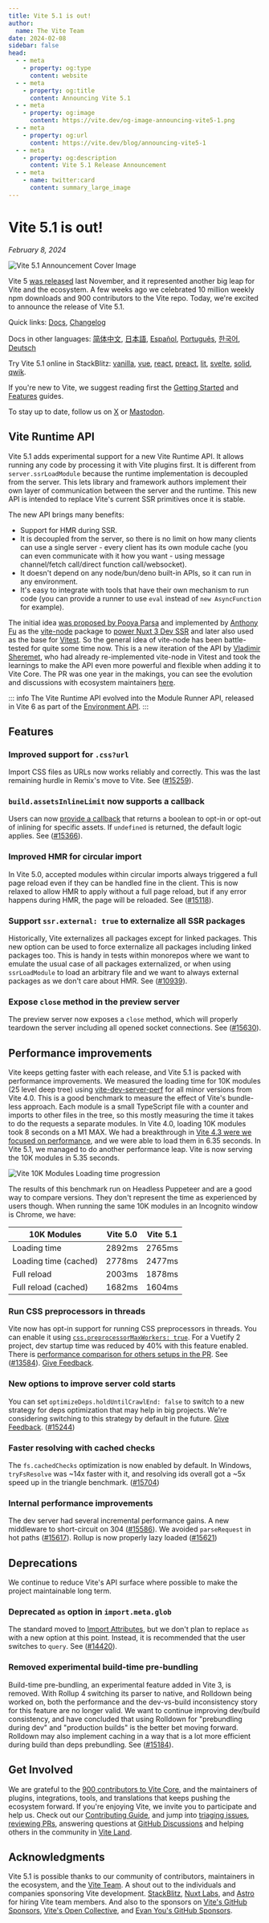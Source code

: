 ```yaml
---
title: Vite 5.1 is out!
author:
  name: The Vite Team
date: 2024-02-08
sidebar: false
head:
  - - meta
    - property: og:type
      content: website
  - - meta
    - property: og:title
      content: Announcing Vite 5.1
  - - meta
    - property: og:image
      content: https://vite.dev/og-image-announcing-vite5-1.png
  - - meta
    - property: og:url
      content: https://vite.dev/blog/announcing-vite5-1
  - - meta
    - property: og:description
      content: Vite 5.1 Release Announcement
  - - meta
    - name: twitter:card
      content: summary_large_image
---
```


# Vite 5.1 is out!

_February 8, 2024_

![Vite 5.1 Announcement Cover Image](/og-image-announcing-vite5-1.png)

Vite 5 [was released](./announcing-vite5.md) last November, and it represented another big leap for Vite and the ecosystem. A few weeks ago we celebrated 10 million weekly npm downloads and 900 contributors to the Vite repo. Today, we're excited to announce the release of Vite 5.1.

Quick links: [Docs](/ru/), [Changelog](https://github.com/vitejs/vite/blob/main/packages/vite/CHANGELOG.md#510-2024-02-08)

Docs in other languages: [简体中文](https://cn.vite.dev/), [日本語](https://ja.vite.dev/), [Español](https://es.vite.dev/), [Português](https://pt.vite.dev/), [한국어](https://ko.vite.dev/), [Deutsch](https://de.vite.dev/)

Try Vite 5.1 online in StackBlitz: [vanilla](https://vite.new/vanilla-ts), [vue](https://vite.new/vue-ts), [react](https://vite.new/react-ts), [preact](https://vite.new/preact-ts), [lit](https://vite.new/lit-ts), [svelte](https://vite.new/svelte-ts), [solid](https://vite.new/solid-ts), [qwik](https://vite.new/qwik-ts).

If you're new to Vite, we suggest reading first the [Getting Started](/ru/guide/) and [Features](/ru/guide/features) guides.

To stay up to date, follow us on [X](https://x.com/vite_js) or [Mastodon](https://webtoo.ls/@vite).

## Vite Runtime API

Vite 5.1 adds experimental support for a new Vite Runtime API. It allows running any code by processing it with Vite plugins first. It is different from `server.ssrLoadModule` because the runtime implementation is decoupled from the server. This lets library and framework authors implement their own layer of communication between the server and the runtime. This new API is intended to replace Vite's current SSR primitives once it is stable.

The new API brings many benefits:

- Support for HMR during SSR.
- It is decoupled from the server, so there is no limit on how many clients can use a single server - every client has its own module cache (you can even communicate with it how you want - using message channel/fetch call/direct function call/websocket).
- It doesn't depend on any node/bun/deno built-in APIs, so it can run in any environment.
- It's easy to integrate with tools that have their own mechanism to run code (you can provide a runner to use `eval` instead of `new AsyncFunction` for example).

The initial idea [was proposed by Pooya Parsa](https://github.com/nuxt/vite/pull/201) and implemented by [Anthony Fu](https://github.com/antfu) as the [vite-node](https://github.com/vitest-dev/vitest/tree/main/packages/vite-node#readme) package to [power Nuxt 3 Dev SSR](https://antfu.me/posts/dev-ssr-on-nuxt) and later also used as the base for [Vitest](https://vitest.dev). So the general idea of vite-node has been battle-tested for quite some time now. This is a new iteration of the API by [Vladimir Sheremet](https://github.com/sheremet-va), who had already re-implemented vite-node in Vitest and took the learnings to make the API even more powerful and flexible when adding it to Vite Core. The PR was one year in the makings, you can see the evolution and discussions with ecosystem maintainers [here](https://github.com/vitejs/vite/issues/12165).

::: info
The Vite Runtime API evolved into the Module Runner API, released in Vite 6 as part of the [Environment API](/ru/guide/api-environment).
:::

## Features

### Improved support for `.css?url`

Import CSS files as URLs now works reliably and correctly. This was the last remaining hurdle in Remix's move to Vite. See ([#15259](https://github.com/vitejs/vite/issues/15259)).

### `build.assetsInlineLimit` now supports a callback

Users can now [provide a callback](/ru/config/build-options.html#build-assetsinlinelimit) that returns a boolean to opt-in or opt-out of inlining for specific assets. If `undefined` is returned, the default logic applies. See ([#15366](https://github.com/vitejs/vite/issues/15366)).

### Improved HMR for circular import

In Vite 5.0, accepted modules within circular imports always triggered a full page reload even if they can be handled fine in the client. This is now relaxed to allow HMR to apply without a full page reload, but if any error happens during HMR, the page will be reloaded. See ([#15118](https://github.com/vitejs/vite/issues/15118)).

### Support `ssr.external: true` to externalize all SSR packages

Historically, Vite externalizes all packages except for linked packages. This new option can be used to force externalize all packages including linked packages too. This is handy in tests within monorepos where we want to emulate the usual case of all packages externalized, or when using `ssrLoadModule` to load an arbitrary file and we want to always external packages as we don't care about HMR. See ([#10939](https://github.com/vitejs/vite/issues/10939)).

### Expose `close` method in the preview server

The preview server now exposes a `close` method, which will properly teardown the server including all opened socket connections. See ([#15630](https://github.com/vitejs/vite/issues/15630)).

## Performance improvements

Vite keeps getting faster with each release, and Vite 5.1 is packed with performance improvements. We measured the loading time for 10K modules (25 level deep tree) using [vite-dev-server-perf](https://github.com/yyx990803/vite-dev-server-perf) for all minor versions from Vite 4.0. This is a good benchmark to measure the effect of Vite's bundle-less approach. Each module is a small TypeScript file with a counter and imports to other files in the tree, so this mostly measuring the time it takes to do the requests a separate modules. In Vite 4.0, loading 10K modules took 8 seconds on a M1 MAX. We had a breakthrough in [Vite 4.3 were we focused on performance](./announcing-vite4-3.md), and we were able to load them in 6.35 seconds. In Vite 5.1, we managed to do another performance leap. Vite is now serving the 10K modules in 5.35 seconds.

![Vite 10K Modules Loading time progression](/vite5-1-10K-modules-loading-time.png)

The results of this benchmark run on Headless Puppeteer and are a good way to compare versions. They don't represent the time as experienced by users though. When running the same 10K modules in an Incognito window is Chrome, we have:

| 10K Modules           | Vite 5.0 | Vite 5.1 |
| --------------------- | :------: | :------: |
| Loading time          |  2892ms  |  2765ms  |
| Loading time (cached) |  2778ms  |  2477ms  |
| Full reload           |  2003ms  |  1878ms  |
| Full reload (cached)  |  1682ms  |  1604ms  |

### Run CSS preprocessors in threads

Vite now has opt-in support for running CSS preprocessors in threads. You can enable it using [`css.preprocessorMaxWorkers: true`](/ru/config/shared-options.html#css-preprocessormaxworkers). For a Vuetify 2 project, dev startup time was reduced by 40% with this feature enabled. There is [performance comparison for others setups in the PR](https://github.com/vitejs/vite/pull/13584#issuecomment-1678827918). See ([#13584](https://github.com/vitejs/vite/issues/13584)). [Give Feedback](https://github.com/vitejs/vite/discussions/15835).

### New options to improve server cold starts

You can set `optimizeDeps.holdUntilCrawlEnd: false` to switch to a new strategy for deps optimization that may help in big projects. We're considering switching to this strategy by default in the future. [Give Feedback](https://github.com/vitejs/vite/discussions/15834). ([#15244](https://github.com/vitejs/vite/issues/15244))

### Faster resolving with cached checks

The `fs.cachedChecks` optimization is now enabled by default. In Windows, `tryFsResolve` was ~14x faster with it, and resolving ids overall got a ~5x speed up in the triangle benchmark. ([#15704](https://github.com/vitejs/vite/issues/15704))

### Internal performance improvements

The dev server had several incremental performance gains. A new middleware to short-circuit on 304 ([#15586](https://github.com/vitejs/vite/issues/15586)). We avoided `parseRequest` in hot paths ([#15617](https://github.com/vitejs/vite/issues/15617)). Rollup is now properly lazy loaded ([#15621](https://github.com/vitejs/vite/issues/15621))

## Deprecations

We continue to reduce Vite's API surface where possible to make the project maintainable long term.

### Deprecated `as` option in `import.meta.glob`

The standard moved to [Import Attributes](https://github.com/tc39/proposal-import-attributes), but we don't plan to replace `as` with a new option at this point. Instead, it is recommended that the user switches to `query`. See ([#14420](https://github.com/vitejs/vite/issues/14420)).

### Removed experimental build-time pre-bundling

Build-time pre-bundling, an experimental feature added in Vite 3, is removed. With Rollup 4 switching its parser to native, and Rolldown being worked on, both the performance and the dev-vs-build inconsistency story for this feature are no longer valid. We want to continue improving dev/build consistency, and have concluded that using Rolldown for "prebundling during dev" and "production builds" is the better bet moving forward. Rolldown may also implement caching in a way that is a lot more efficient during build than deps prebundling. See ([#15184](https://github.com/vitejs/vite/issues/15184)).

## Get Involved

We are grateful to the [900 contributors to Vite Core](https://github.com/vitejs/vite/graphs/contributors), and the maintainers of plugins, integrations, tools, and translations that keeps pushing the ecosystem forward. If you're enjoying Vite, we invite you to participate and help us. Check out our [Contributing Guide](https://github.com/vitejs/vite/blob/main/CONTRIBUTING.md), and jump into [triaging issues](https://github.com/vitejs/vite/issues), [reviewing PRs](https://github.com/vitejs/vite/pulls), answering questions at [GitHub Discussions](https://github.com/vitejs/vite/discussions) and helping others in the community in [Vite Land](https://chat.vite.dev).

## Acknowledgments

Vite 5.1 is possible thanks to our community of contributors, maintainers in the ecosystem, and the [Vite Team](/ru/team). A shout out to the individuals and companies sponsoring Vite development. [StackBlitz](https://stackblitz.com/), [Nuxt Labs](https://nuxtlabs.com/), and [Astro](https://astro.build) for hiring Vite team members. And also to the sponsors on [Vite's GitHub Sponsors](https://github.com/sponsors/vitejs), [Vite's Open Collective](https://opencollective.com/vite), and [Evan You's GitHub Sponsors](https://github.com/sponsors/yyx990803).
